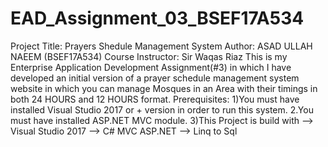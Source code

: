 # EAD_Assignment_03_BSEF17A534
Project Title: Prayers Shedule Management System
Author: ASAD ULLAH NAEEM (BSEF17A534)
Course Instructor: Sir Waqas Riaz
This is my Enterprise Application Development Assignment(#3) in which I have developed an initial version of a prayer schedule management system website in which you can manage Mosques in an Area with their timings in both 24 HOURS and 12 HOURS format.
Prerequisites:
1)You must have installed Visual Studio 2017 or + version in order to run this system. 
2.You must have installed ASP.NET MVC module.
3)This Project is build with --> Visual Studio 2017 --> C# MVC ASP.NET --> Linq to Sql
